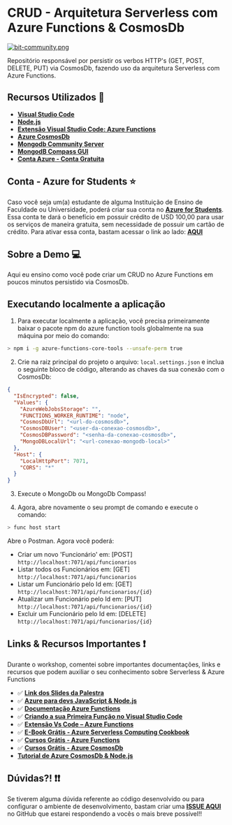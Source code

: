 # CRUD - Arquitetura Serverless com Azure Functions & CosmosDb

[![bit-community.png](https://i.postimg.cc/zGhWZqX7/bit-community.png)](https://postimg.cc/bZzd1cnS)

Repositório responsável por persistir os verbos HTTP's (GET, POST, DELETE, PUT) via CosmosDb, fazendo uso da arquitetura Serverless com Azure Functions.

## Recursos Utilizados 🚀

- **[Visual Studio Code](https://code.visualstudio.com/?WT.mc_id=cosmosdbserverless-github-gllemos)**
- **[Node.js](https://nodejs.org/en/)**
- **[Extensão Visual Studio Code: Azure Functions](https://marketplace.visualstudio.com/items?itemName=ms-azuretools.vscode-azurefunctions&WT.mc_id=cosmosdbserverless-github-gllemos)**
- **[Azure CosmosDb](https://azure.microsoft.com/services/cosmos-db/?WT.mc_id=cosmosdbserverless-github-gllemos)**
-  **[Mongodb Community Server](https://www.mongodb.com/download-center/community)**
- **[MongodB Compass GUI](https://www.mongodb.com/download-center/compass)**
- **[Conta Azure - Conta Gratuita](https://azure.microsoft.com/free/?WT.mc_id=cosmosdbserverless-github-gllemos)**

## Conta - Azure for Students ⭐️

Caso você seja um(a) estudante de alguma Instituição de Ensino de Faculdade ou Universidade, poderá criar sua conta no **[Azure for Students](https://azure.microsoft.com/pt-br/free/students/?WT.mc_id=cosmosdbserverless-github-gllemos)**. Essa conta te dará o benefício em possuir crédito de USD 100,00 para usar os serviços de maneira gratuita, sem necessidade de possuir um cartão de crédito. Para ativar essa conta, bastam acessar o link ao lado: **[AQUI](https://azure.microsoft.com/pt-br/free/students/?WT.mc_id=cosmosdbserverless-github-gllemos)**

## Sobre a Demo 💻

Aqui eu ensino como você pode criar um CRUD no Azure Functions em poucos minutos persistido via CosmosDb.

## Executando localmente a aplicação

1. Para executar localmente a aplicação, você precisa primeiramente baixar o pacote npm do azure function tools globalmente na sua máquina por meio do comando:

```bash
> npm i -g azure-functions-core-tools --unsafe-perm true
```
2. Crie na raiz principal do projeto o arquivo: `local.settings.json` e inclua o seguinte bloco de código, alterando as chaves da sua conexão com o CosmosDb:

```json
{
  "IsEncrypted": false,
  "Values": {
    "AzureWebJobsStorage": "",
    "FUNCTIONS_WORKER_RUNTIME": "node",
    "CosmosDbUrl": "<url-do-cosmosdb>",
    "CosmosDBUser": "<user-da-conexao-cosmosdb>",
    "CosmosDBPassword": "<senha-da-conexao-cosmosdb>",
    "MongoDBLocalUrl": "<url-conexao-mongodb-local>"
  },
  "Host": {
    "LocalHttpPort": 7071,
    "CORS": "*"
  }
}

```

3. Execute o MongoDb ou MongoDb Compass!

4. Agora, abre novamente o seu prompt de comando e execute o comando:

```bash
> func host start
```

Abre o Postman. Agora você poderá:

* Criar um novo 'Funcionário' em: [POST] `http://localhost:7071/api/funcionarios` 
* Listar todos os Funcionários em: [GET] `http://localhost:7071/api/funcionarios` 
* Listar um Funcionário pelo Id em: [GET] `http://localhost:7071/api/funcionarios/{id}` 
* Atualizar um Funcionário pelo Id em: [PUT] `http://localhost:7071/api/funcionarios/{id}` 
* Excluir um Funcionário pelo Id em: [DELETE] `http://localhost:7071/api/funcionarios/{id}` 

## Links & Recursos Importantes ❗️

Durante o workshop, comentei sobre importantes documentações, links e recursos que podem auxiliar o seu conhecimento sobre Serverless & Azure Functions

- ✅ **[Link dos Slides da Palestra](https://aka.ms/AA5vqcu)**
- ✅ **[Azure para devs JavaScript & Node.js](https://docs.microsoft.com/pt-br/javascript/azure/?WT.mc_id=cosmosdbserverless-github-gllemos&view=azure-node-latest)**
- ✅ **[Documentação Azure Functions](https://docs.microsoft.com/pt-br/azure/azure-functions/?WT.mc_id=cosmosdbserverless-github-gllemos)**
- ✅ **[Criando a sua Primeira Função no Visual Studio Code](https://docs.microsoft.com/pt-br/azure/azure-functions/functions-create-first-function-vs-code?WT.mc_id=cosmosdbserverless-github-gllemos)**
- ✅ **[Extensão Vs Code – Azure Functions](https://marketplace.visualstudio.com/items?itemName=ms-azuretools.vscode-azurefunctions&WT.mc_id=cosmosdbserverless-github-gllemos)**
- ✅ **[E-Book Grátis - Azure Serverless Computing Cookbook](https://azure.microsoft.com/pt-br/resources/azure-serverless-computing-cookbook/?WT.mc_id=cosmosdbserverless-github-gllemos)**
- ✅ **[Cursos Grátis - Azure Functions](https://docs.microsoft.com/pt-br/learn/paths/create-serverless-applications/?WT.mc_id=cosmosdbserverless-github-gllemos)**
- ✅ **[Cursos Grátis - Azure CosmosDb](https://docs.microsoft.com/learn/browse/?term=cosmos&WT.mc_id=cosmosdbserverless-github-gllemos)**
- **[Tutorial de Azure CosmosDb & Node.js](https://docs.microsoft.com/azure/cosmos-db/sql-api-nodejs-get-started?WT.mc_id=cosmosdbserverless-github-gllemos)**

## Dúvidas?! ❗️❗️

Se tiverem alguma dúvida referente ao código desenvolvido ou para configurar o ambiente de desenvolvimento, bastam criar uma **[ISSUE AQUI](https://github.com/glaucia86/crud-serverless-cosmosdb/issues)** no GitHub que estarei respondendo a vocês o mais breve possível!!

